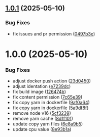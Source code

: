 ## [1.0.1](https://github.com/lucmoraees/github-actions-ci-rocketseat/compare/v1.0.0...v1.0.1) (2025-05-10)


### Bug Fixes

* fix issues and pr  permission ([0497b3e](https://github.com/lucmoraees/github-actions-ci-rocketseat/commit/0497b3e4bd6329057bfc7af38e9720696a87ee24))

# 1.0.0 (2025-05-10)


### Bug Fixes

* adjust docker push action ([23d0450](https://github.com/lucmoraees/github-actions-ci-rocketseat/commit/23d0450469a39edb73e2c941ae313058418c7b0d))
* adjust identation ([e7239dc](https://github.com/lucmoraees/github-actions-ci-rocketseat/commit/e7239dc004a3380d3e07c8b15f2dac1952565404))
* fix build image ([126474b](https://github.com/lucmoraees/github-actions-ci-rocketseat/commit/126474b5bc08564246e3f694c37472449d502604))
* fix content permission ([7c65e39](https://github.com/lucmoraees/github-actions-ci-rocketseat/commit/7c65e399d3cb3a3ef81765dcb3cbe4990609a635))
* fix copy yarn in dockerfile ([9af0a64](https://github.com/lucmoraees/github-actions-ci-rocketseat/commit/9af0a64325a34e6666192bf9575b4cc5cda005e6))
* fix copy yarn in dockerfile ([5a9df8f](https://github.com/lucmoraees/github-actions-ci-rocketseat/commit/5a9df8f5468462a8564b664e07df1bea90d272eb))
* remove node v16 ([5cf3239](https://github.com/lucmoraees/github-actions-ci-rocketseat/commit/5cf323915213778834ed21add2ee3c2a82192d0b))
* remove yarn cache ([8d1f101](https://github.com/lucmoraees/github-actions-ci-rocketseat/commit/8d1f1012155d1bc7281b4e465df6c8d65e1403f0))
* update copy yarn files ([6e8a9b5](https://github.com/lucmoraees/github-actions-ci-rocketseat/commit/6e8a9b5e26bb00062dba4be21310d24925d0d57b))
* update cpu value ([8e93b1a](https://github.com/lucmoraees/github-actions-ci-rocketseat/commit/8e93b1af58dc61cad023f2895e5b75c53234c3f2))
